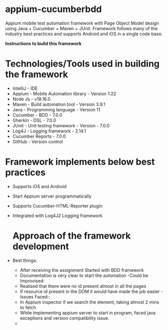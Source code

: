 # appium-cucumberbdd
Appium mobile test automation framework with Page Object Model design using Java + Cucumber + Maven + JUnit.
Framework follows many of the industry best practices and supports Android and iOS in a single code base.

**Instructions to build this framework**

Technologies/Tools used in building the framework
=================================================
- IntelliJ - IDE
- Appium - Mobile Automation library - Version 1.22
- Node Js - v18.16.0
- Maven - Build automation tool - Version 3.9.1
- Java - Programming language - Version 11
- Cucumber - BDD - 7.0.0
- Gherkin - DSL - 7.0.0
- JUnit - Unit testing framework - Version - 7.0.0
- Log4J - Logging framework - 2.14.1
- Cucumber Reports - 7.0.0
- GitHub - Version control


Framework implements below best practices
=========================================
- Supports iOS and Android
- Start Appium server programmatically
- Supports Cucumber-HTML-Reporter plugin
- Integrated with Log4J2 Logging framework

  Approach of the framework development
  =======================================
- Best things:
  - After receiving the assignment Started with BDD framework
  - Documentation is very clear to start the automation
-Could be Improvised:
  - Realised that there were no id present almost in all the pages 
  - If resource id present in the DOM it would have made the job easier
-Issues Faced::
  - In Appium inspector if we search the element, taking almost 2  mins to fetch 
  - While Implementing appium server to start in program, faced java exceptions and version compatibility issue.
  - 
  
